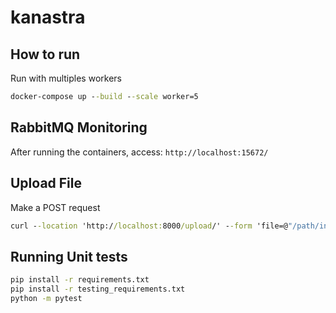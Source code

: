# kanastra

## How to run

Run with multiples workers

```cmd
docker-compose up --build --scale worker=5
```

## RabbitMQ Monitoring

After running the containers, access:
```http://localhost:15672/```

## Upload File

Make a POST request

```cmd
curl --location 'http://localhost:8000/upload/' --form 'file=@"/path/input.csv"'
```

## Running Unit tests

```cmd
pip install -r requirements.txt
pip install -r testing_requirements.txt
python -m pytest
```
